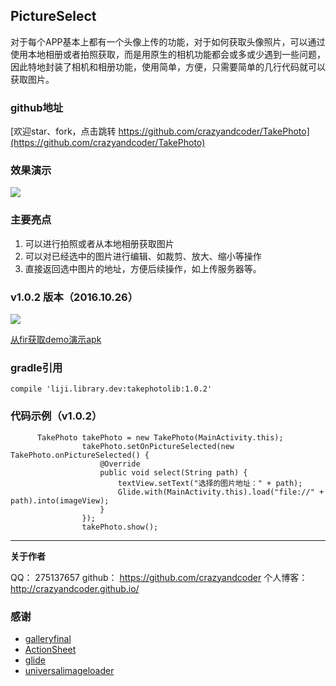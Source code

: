 ## PictureSelect


对于每个APP基本上都有一个头像上传的功能，对于如何获取头像照片，可以通过使用本地相册或者拍照获取，而是用原生的相机功能都会或多或少遇到一些问题，因此特地封装了相机和相册功能，使用简单，方便，只需要简单的几行代码就可以获取图片。



### github地址
[欢迎star、fork，点击跳转 https://github.com/crazyandcoder/TakePhoto](https://github.com/crazyandcoder/TakePhoto)


### 效果演示
![](http://upload-images.jianshu.io/upload_images/676457-1bc37a127eacdd96.gif?imageMogr2/auto-orient/strip)

### 主要亮点

 1. 可以进行拍照或者从本地相册获取图片
 2. 可以对已经选中的图片进行编辑、如裁剪、放大、缩小等操作
 3. 直接返回选中图片的地址，方便后续操作，如上传服务器等。

### v1.0.2 版本（2016.10.26）


![](http://img.blog.csdn.net/20161026140852254)

[从fir获取demo演示apk](http://fir.im/fykm)

### gradle引用

```
compile 'liji.library.dev:takephotolib:1.0.2'
```


### 代码示例（v1.0.2）

```
	  TakePhoto takePhoto = new TakePhoto(MainActivity.this);
                takePhoto.setOnPictureSelected(new TakePhoto.onPictureSelected() {
                    @Override
                    public void select(String path) {
                        textView.setText("选择的图片地址：" + path);
                        Glide.with(MainActivity.this).load("file://" + path).into(imageView);
                    }
                });
                takePhoto.show();
```

 
 


----------


**关于作者**

QQ：        275137657 
github：   https://github.com/crazyandcoder 
个人博客：http://crazyandcoder.github.io/


### 感谢

 - [galleryfinal](https://github.com/pengjianbo/GalleryFinal)
 - [ActionSheet](https://github.com/baoyongzhang/android-ActionSheet)
 - [glide](https://github.com/bumptech/glide) 
 - [universalimageloader](https://github.com/nostra13/Android-Universal-Image-Loader)
